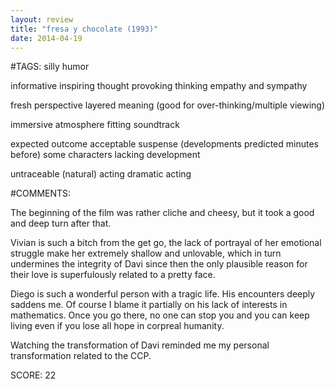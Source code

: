 ```yaml
---
layout: review
title: "fresa y chocolate (1993)"
date: 2014-04-19
---
```


#TAGS:
silly humor

informative
inspiring
thought provoking thinking
empathy and sympathy

fresh perspective
layered meaning (good for over-thinking/multiple viewing)

immersive atmosphere
fitting soundtrack

expected outcome
acceptable suspense (developments predicted minutes before)
some characters lacking development

untraceable (natural) acting
dramatic acting

#COMMENTS:

The beginning of the film was rather cliche and cheesy, but it took a good and deep turn after that.

Vivian is such a bitch from the get go, the lack of portrayal of her emotional struggle make her extremely shallow and unlovable, which in turn undermines the integrity of Davi since then the only plausible reason for their love is superfulously related to a pretty face.

Diego is such a wonderful person with a tragic life. His encounters deeply saddens me. Of course I blame it partially on his lack of interests in mathematics. Once you go there, no one can stop you and you can keep living even if you lose all hope in corpreal humanity.

Watching the transformation of Davi reminded me my personal transformation related to the CCP.





SCORE:
22
